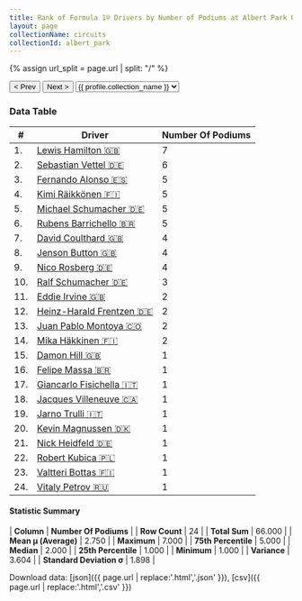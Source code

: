 ```yaml
---
title: Rank of Formula 1® Drivers by Number of Podiums at Albert Park Grand Prix Circuit
layout: page
collectionName: circuits
collectionId: albert_park
---
```


{% assign url_split = page.url | split: "/" %}
<div id="collection-navigation">
<button onclick="selector.options[selector.selectedIndex-1].value && (window.location = selector.options[selector.selectedIndex-1].value);">&lt; Prev</button>
<button onclick="selector.options[selector.selectedIndex+1].value && (window.location = selector.options[selector.selectedIndex+1].value);">Next &gt;</button>
<select id="selector" onchange="this.options[this.selectedIndex].value && (window.location = this.options[this.selectedIndex].value);">
  {% for collectionId in site.data[page.collectionName].refs %}
    {% if collectionId == page.collectionId %}
      {% assign selected = "selected" %}
    {% else %}
      {% assign selected = "" %}
    {% endif %}
    {% assign profile = site.data[page.collectionName][collectionId].profile %}
    <option value="/f1/{{ page.collectionName }}/{{ collectionId }}/{{ url_split[4] }}" {{ selected }}>{{ profile.collection_name }}</option>
  {% endfor %}
</select>
</div>

<canvas id="chart" width="400" height="180"></canvas>
<script>
var data = {
  "labels" : [
    "Lewis Hamilton",
    "Sebastian Vettel",
    "Fernando Alonso",
    "Kimi Räikkönen",
    "Michael Schumacher",
    "Rubens Barrichello",
    "David Coulthard",
    "Jenson Button",
    "Nico Rosberg",
    "Ralf Schumacher",
    "Eddie Irvine",
    "Heinz-Harald Frentzen",
    "Juan Pablo Montoya",
    "Mika Häkkinen",
    "Damon Hill",
    "Felipe Massa",
    "Giancarlo Fisichella",
    "Jacques Villeneuve",
    "Jarno Trulli",
    "Kevin Magnussen",
    "Nick Heidfeld",
    "Robert Kubica",
    "Valtteri Bottas",
    "Vitaly Petrov"
  ],
  "datasets" : [
    {
      "label" : "Number Of Podiums",
      "data" : [
        7,
        6,
        5,
        5,
        5,
        5,
        4,
        4,
        4,
        3,
        2,
        2,
        2,
        2,
        1,
        1,
        1,
        1,
        1,
        1,
        1,
        1,
        1,
        1
      ],
      "borderColor" : [
        "#1D181E",
        "#1D181E",
        "#1D181E",
        "#1D181E",
        "#1D181E",
        "#1D181E",
        "#1D181E",
        "#1D181E",
        "#1D181E",
        "#1D181E",
        "#1D181E",
        "#1D181E",
        "#1D181E",
        "#1D181E",
        "#1D181E",
        "#1D181E",
        "#1D181E",
        "#1D181E",
        "#1D181E",
        "#1D181E",
        "#1D181E",
        "#1D181E",
        "#1D181E",
        "#1D181E"
      ],
      "borderWidth" : 1,
      "backgroundColor" : [
        "#9C8E8D",
        "#9C8E8D",
        "#9C8E8D",
        "#9C8E8D",
        "#9C8E8D",
        "#9C8E8D",
        "#9C8E8D",
        "#9C8E8D",
        "#9C8E8D",
        "#9C8E8D",
        "#9C8E8D",
        "#9C8E8D",
        "#9C8E8D",
        "#9C8E8D",
        "#9C8E8D",
        "#9C8E8D",
        "#9C8E8D",
        "#9C8E8D",
        "#9C8E8D",
        "#9C8E8D",
        "#9C8E8D",
        "#9C8E8D",
        "#9C8E8D",
        "#9C8E8D"
      ]
    }
  ]
};
var options = {
  legend: {
    display: false
  },
  scales: {
    xAxes: [{
      ticks: {
        beginAtZero: true,
        maxRotation: 180,
        display: window.innerWidth > 800
      }
    }],
    yAxes: [{
      ticks: {
        beginAtZero: true
      }
    }]
  },
  onResize: function(chart, size) {
    chart.options.scales.xAxes[0].ticks.display = size.width > 800;
  }
};
var chart = new Chart("chart", {
    data: data,
    type: 'bar',
    options: options
});
</script>



### Data Table

| # | Driver | Number Of Podiums |
|--|--|--|
| 1. | [Lewis Hamilton 🇬🇧](/f1/drivers/hamilton) | 7 |
| 2. | [Sebastian Vettel 🇩🇪](/f1/drivers/vettel) | 6 |
| 3. | [Fernando Alonso 🇪🇸](/f1/drivers/alonso) | 5 |
| 4. | [Kimi Räikkönen 🇫🇮](/f1/drivers/raikkonen) | 5 |
| 5. | [Michael Schumacher 🇩🇪](/f1/drivers/michael_schumacher) | 5 |
| 6. | [Rubens Barrichello 🇧🇷](/f1/drivers/barrichello) | 5 |
| 7. | [David Coulthard 🇬🇧](/f1/drivers/coulthard) | 4 |
| 8. | [Jenson Button 🇬🇧](/f1/drivers/button) | 4 |
| 9. | [Nico Rosberg 🇩🇪](/f1/drivers/rosberg) | 4 |
| 10. | [Ralf Schumacher 🇩🇪](/f1/drivers/ralf_schumacher) | 3 |
| 11. | [Eddie Irvine 🇬🇧](/f1/drivers/irvine) | 2 |
| 12. | [Heinz-Harald Frentzen 🇩🇪](/f1/drivers/frentzen) | 2 |
| 13. | [Juan Pablo Montoya 🇨🇴](/f1/drivers/montoya) | 2 |
| 14. | [Mika Häkkinen 🇫🇮](/f1/drivers/hakkinen) | 2 |
| 15. | [Damon Hill 🇬🇧](/f1/drivers/damon_hill) | 1 |
| 16. | [Felipe Massa 🇧🇷](/f1/drivers/massa) | 1 |
| 17. | [Giancarlo Fisichella 🇮🇹](/f1/drivers/fisichella) | 1 |
| 18. | [Jacques Villeneuve 🇨🇦](/f1/drivers/villeneuve) | 1 |
| 19. | [Jarno Trulli 🇮🇹](/f1/drivers/trulli) | 1 |
| 20. | [Kevin Magnussen 🇩🇰](/f1/drivers/kevin_magnussen) | 1 |
| 21. | [Nick Heidfeld 🇩🇪](/f1/drivers/heidfeld) | 1 |
| 22. | [Robert Kubica 🇵🇱](/f1/drivers/kubica) | 1 |
| 23. | [Valtteri Bottas 🇫🇮](/f1/drivers/bottas) | 1 |
| 24. | [Vitaly Petrov 🇷🇺](/f1/drivers/petrov) | 1 |

#### Statistic Summary

| **Column** | **Number Of Podiums** |
| **Row Count** | 24 |
| **Total Sum** | 66.000 |
| **Mean μ (Average)** | 2.750 |
| **Maximum** | 7.000 |
| **75th Percentile** | 5.000 |
| **Median** | 2.000 |
| **25th Percentile** | 1.000 |
| **Minimum** | 1.000 |
| **Variance** | 3.604 |
| **Standard Deviation σ** | 1.898 |

Download data: [json]({{ page.url | replace:'.html','.json' }}), [csv]({{ page.url | replace:'.html','.csv' }})
